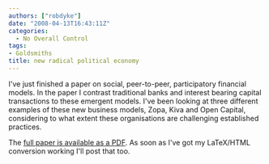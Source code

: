 ```yaml
---
authors: ["robdyke"]
date: "2008-04-13T16:43:11Z"
categories:
  - No Overall Control
tags:
- Goldsmiths
title: new radical political economy
---
```

I've just finished a paper on social, peer-to-peer, participatory financial models. In the paper I contrast traditional banks and interest bearing capital transactions to these emergent models. I've been looking at three different examples of these new business models, Zopa, Kiva and Open Capital, considering to what extent these organisations are challenging established practices.

The [full paper is available as a PDF](/pubfiles/2008/04/majoressay.pdf). As soon as I've got my LaTeX/HTML conversion working I'll post that too.